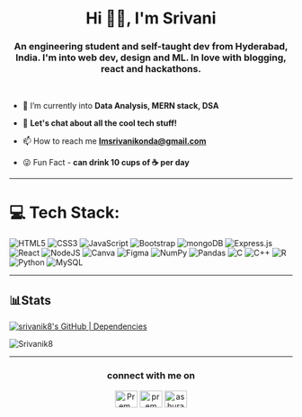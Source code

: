 <h1 align="center">Hi 👋🏽, I'm Srivani </h1>
<h3 align="center">An engineering student and self-taught dev from Hyderabad, India. I'm into web dev, design and ML. In love with blogging, react and hackathons.</h3>

<br>

- 🔭 I’m currently into **Data Analysis, MERN stack, DSA**

- 💬 **Let's chat about all the cool tech stuff!**

- 📫 How to reach me **Imsrivanikonda@gmail.com**

- 😜 Fun Fact - **can drink 10 cups of ☕ per day**
  
<hr>

# 💻 Tech Stack:
![HTML5](https://img.shields.io/badge/html5-%23E34F26.svg?style=for-the-badge&logo=html5&logoColor=white) ![CSS3](https://img.shields.io/badge/css3-%231572B6.svg?style=for-the-badge&logo=css3&logoColor=white) ![JavaScript](https://img.shields.io/badge/javascript-%23323330.svg?style=for-the-badge&logo=javascript&logoColor=%23F7DF1E) ![Bootstrap](https://img.shields.io/badge/bootstrap-%23563D7C.svg?style=for-the-badge&logo=bootstrap&logoColor=white) ![mongoDB](https://img.shields.io/badge/mongoDB-6DA55F?style=for-the-badge&logo=mongoDB&logoColor=white) ![Express.js](https://img.shields.io/badge/express.js-%23404d59.svg?style=for-the-badge&logo=express&logoColor=%2361DAFB)  ![React](https://img.shields.io/badge/react-%2320232a.svg?style=for-the-badge&logo=react&logoColor=%2361DAFB) ![NodeJS](https://img.shields.io/badge/node.js-6DA55F?style=for-the-badge&logo=node.js&logoColor=white) ![Canva](https://img.shields.io/badge/Canva-%2300C4CC.svg?style=for-the-badge&logo=Canva&logoColor=white) ![Figma](https://img.shields.io/badge/figma-%23F24E1E.svg?style=for-the-badge&logo=figma&logoColor=white) ![NumPy](https://img.shields.io/badge/numpy-%23013243.svg?style=for-the-badge&logo=numpy&logoColor=white) ![Pandas](https://img.shields.io/badge/pandas-%23150458.svg?style=for-the-badge&logo=pandas&logoColor=white) ![C](https://img.shields.io/badge/c-%2300599C.svg?style=for-the-badge&logo=c&logoColor=white) ![C++](https://img.shields.io/badge/c++-%2300599C.svg?style=for-the-badge&logo=c%2B%2B&logoColor=white) ![R](https://img.shields.io/badge/r-%23276DC3.svg?style=for-the-badge&logo=r&logoColor=white) ![Python](https://img.shields.io/badge/python-3670A0?style=for-the-badge&logo=python&logoColor=ffdd54) ![MySQL](https://img.shields.io/badge/mysql-%2300f.svg?style=for-the-badge&logo=mysql&logoColor=white)
<br> 

<hr>

## 📊Stats
<div display="flex" flex-direction="col">
  
[![srivanik8's GitHub | Dependencies](https://stats.quine.sh/srivanik8/dependencies?theme=dark)](https://quine.sh?utm_source=widgets&utm_campaign=srivanik8)

<img align="center" src="https://github-readme-stats.vercel.app/api/top-langs?username=srivanik8&show_icons=true&locale=en&layout=compact" alt="Srivanik8" />

</div>
<hr>
<h3 align="center">connect with me on</h3>

<p align="center">
<div align="center">
<a href="https://x.com/sri_2013_" target="blank"><img align="center" src="https://about.twitter.com/content/dam/about-twitter/en/brand-toolkit/brand-download-img-1.jpg.twimg.1920.jpg" alt="Prem_Kiran_" height="30" width="40" /></a>
<a href="linkedin.com/in/srivani-konda-8107b4223" target="blank"><img align="center" src="https://cdn-icons-png.flaticon.com/512/174/174857.png" alt="prem laknaboina" height="30" width="40" /></a>
<a href="https://discord.gg/introvertwinner#3562" target="blank"><img align="center" src="https://static-00.iconduck.com/assets.00/discord-icon-2048x2048-nnt62s2u.png" alt="ashura#5112" height="30" width="40" /></a>
</div>


